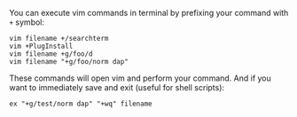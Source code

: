 You can execute vim commands in terminal by prefixing your command with `+` symbol:

```
vim filename +/searchterm
vim +PlugInstall
vim filename +g/foo/d
vim filename "+g/foo/norm dap"
```

These commands will open vim and perform your command. And if you want to immediately save and exit (useful for shell scripts):
```
ex "+g/test/norm dap" "+wq" filename
```


